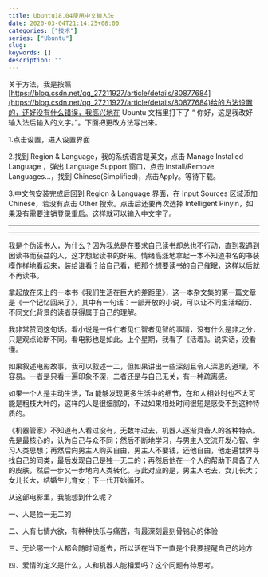 ```yaml
---
title: Ubuntu18.04使用中文输入法
date: 2020-03-04T21:14:25+08:00
categories: ["技术"]
series: ["Ubuntu"]
slug: 
keywords: []
description: ""
---
```


关于方法，我是按照[https://blog.csdn.net/qq_27211927/article/details/80877684](https://blog.csdn.net/qq_27211927/article/details/80877684)给的方法设置的，还好没有什么错误，我高兴地在 Ubuntu 文档里打下了 “ 你好，这是我改好输入法后输入的文字。”。下面把更改方法写出来。

1.点击设置，进入设置界面

2.找到 Region & Language，我的系统语言是英文，点击 Manage Installed Language ，弹出 Language Support 窗口，点击 Install/Remove Languages…，找到 Chinese(Simplified)，点击Apply。等待下载。

3.中文包安装完成后回到 Region & Language 界面，在 Input Sources 区域添加 Chinese，若没有点击 Other 搜索。点击后还要再次选择 Intelligent Pinyin，如果没有需要注销登录重启。这样就可以输入中文字了。

---

---

 我是个伪读书人，为什么？因为我总是在要求自己读书却总也不行动，直到我遇到因读书而获益的人，这才想起读书的好来。情绪高涨地拿起一本不知道书名的书装模作样地看起来，装给谁看？给自己看，把那个想要读书的自己催眠，这样以后就不再读书。

拿起放在床上的一本书《我们生活在巨大的差距里》，这一本杂文集的第一篇文章是《一个记忆回来了》，其中有一句话：一部开放的小说，可以让不同生活经历、不同文化背景的读者获得属于自己的理解。

我非常赞同这句话。看小说是一件仁者见仁智者见智的事情，没有什么是非之分，只是观点论断不同。看电影也是如此。上个星期，我看了《活着》。说实话，没看懂。

如果叙述电影故事，我可以叙述一二，但如果讲出一些深刻且令人深思的道理，不容易。一者是只看一遍印象不深，二者还是与自己无关，有一种疏离感。

如果一个人是主动生活，Ta 能够发现更多生活中的细节，在和人相处时也不太可能是粗枝大叶的，这样的人是很细腻的，不过如果相处时间很短是感受不到这种特质的。

《机器管家》不知道有人看过没有，无数年过去，机器人逐渐具备人的各种特点。先是最核心的，认为自己与众不同；然后不断地学习，与男主人交流开发心智、学习人类思想；再然后向男主人购买自由，男主人不要钱，还他自由，他走遍世界寻找自己的同类，最后发现自己是独一无二的；再然后他在一个人的帮助下具备了人的皮肤，然后一步又一步地向人类转化。与此对应的是，男主人老去，女儿长大；女儿长大，结婚生儿育女；下一代开始循环。

从这部电影里，我能想到什么呢？

一、人是独一无二的

二、人有七情六欲，有种种快乐与痛苦，有最深刻最刻骨铭心的体验

三、无论哪一个人都会随时间逝去，所以活在当下一直是个我要提醒自己的地方

四、爱情的定义是什么，人和机器人能相爱吗？这个问题有待思考。

